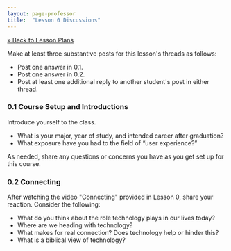 ```yaml
---
layout: page-professor
title:  "Lesson 0 Discussions"
---
```

[&raquo; Back to Lesson Plans](/lesson-plans/)

Make at least three substantive posts for this lesson's threads as follows:

- Post one answer in 0.1.
- Post one answer in 0.2.
- Post at least one additional reply to another student's post in either thread.

### 0.1 Course Setup and Introductions

Introduce yourself to the class.

- What is your major, year of study, and intended career after graduation?
- What exposure have you had to the field of “user experience?”

As needed, share any questions or concerns you have as you get set up for this course.

### 0.2 Connecting

After watching the video "Connecting" provided in Lesson 0, share your reaction. Consider the following:

- What do you think about the role technology plays in our lives today?
- Where are we heading with technology?
- What makes for real connection? Does technology help or hinder this?
- What is a biblical view of technology?
